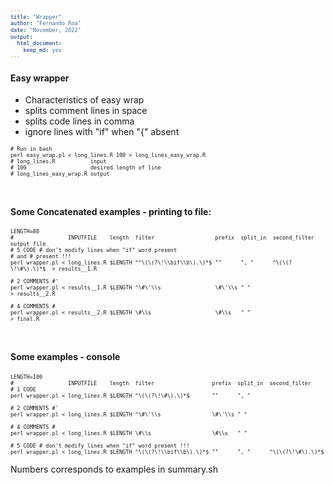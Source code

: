 ```yaml
---
title: "Wrapper"
author: "Fernando Roa"
date: "November, 2022"
output: 
  html_document:
    keep_md: yes
---
```


<style type="text/css">
pre{
  font-size: 10px;
}
</style>

#### Easy wrapper

- Characteristics of easy wrap
- splits comment lines in space
- splits code lines in comma
- ignore lines with "if" when "{" absent

```
# Run in bash
perl easy_wrap.pl < long_lines.R 100 > long_lines_easy_wrap.R
# long_lines.R           input
# 100                    desired length of line
# long_lines_easy_wrap.R output
```
<br>  

#### Some Concatenated examples - printing to file:

```
LENGTH=80
#                 INPUTFILE    length  filter                   prefix  split_in  second_filter       output file
# 5 CODE # don't modify lines when "if" word present
# and # present !!!
perl wrapper.pl < long_lines.R $LENGTH ^^\(\(?\!\\bif\\b\).\)*$ ""      ", "      ^\(\(?\!\#\).\)*$  > results__1.R

# 2 COMMENTS #'
perl wrapper.pl < results__1.R $LENGTH ^\#\'\\s                 \#\'\\s " "                          > results__2.R

# 4 COMMENTS #
perl wrapper.pl < results__2.R $LENGTH \#\\s                    \#\\s   " "                          > final.R
```
<br>  

#### Some examples - console
```
LENGTH=100
#                 INPUTFILE    length  filter                  prefix  split_in  second_filter
# 1 CODE
perl wrapper.pl < long_lines.R $LENGTH ^\(\(?\!\#\).\)*$       ""      ", "

# 2 COMMENTS #'
perl wrapper.pl < long_lines.R $LENGTH ^\#\'\\s                \#\'\\s " "

# 4 COMMENTS #
perl wrapper.pl < long_lines.R $LENGTH \#\\s                   \#\\s   " "

# 5 CODE # don't modify lines when "if" word present !!!
perl wrapper.pl < long_lines.R $LENGTH ^\(\(?\!\\bif\\b\).\)*$ ""      ", "      ^\(\(?\!\#\).\)*$
```

Numbers corresponds to examples in summary.sh
